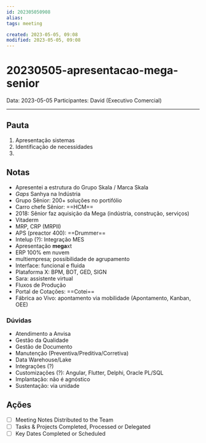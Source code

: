 ```yaml
---
id: 202305050908
alias: 
tags: meeting

created: 2023-05-05, 09:08
modified: 2023-05-05, 09:08
---
```

# 20230505-apresentacao-mega-senior

Data: 2023-05-05
Participantes: David (Executivo Comercial)

---

## Pauta

1. Apresentação sistemas
2. Identificação de necessidades
3. 

## Notas

- Apresentei a estrutura do Grupo Skala / Marca Skala
- _Gaps_ Sanhya na Indústria
- Grupo Sênior: 200+ soluções no portifólio
- Carro chefe Sênior: ==HCM==
- 2018: Sênior faz aquisição da Mega (indústria, construção, serviços)
- Vitaderm
- MRP, CRP (MRPII)
- APS (preactor 400): ==Drummer==
- Intelup (?): Integração MES
- Apresentação **mega**xt
- ERP 100% em nuvem
- multiempresa; possibilidade de agrupamento
- Interface: funcional e fluida
- Plataforma X: BPM, BOT, GED, SIGN
- Sara: assistente virtual
- Fluxos de Produção
- Portal de Cotações: ==Cotei==
- Fábrica ao Vivo: apontamento via mobilidade (Apontamento, Kanban, OEE)

### Dúvidas
- Atendimento a Anvisa
- Gestão da Qualidade
- Gestão de Documento
- Manutenção (Preventiva/Preditiva/Corretiva)
- Data Warehouse/Lake
- Integrações (?)
- Customizações (?): Angular, Flutter, Delphi, Oracle PL/SQL
- Implantação: não é agnóstico
- Sustentação: via unidade

## Ações

- [ ] Meeting Notes Distributed to the Team
- [ ] Tasks & Projects Completed, Processed or Delegated
- [ ] Key Dates Completed or Scheduled